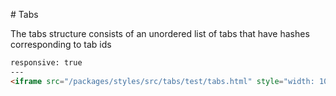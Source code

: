 # Tabs

The tabs structure consists of an unordered list of tabs that have hashes corresponding to tab ids

```html
responsive: true
---
<iframe src="/packages/styles/src/tabs/test/tabs.html" style="width: 100%; height: 100%;">
```